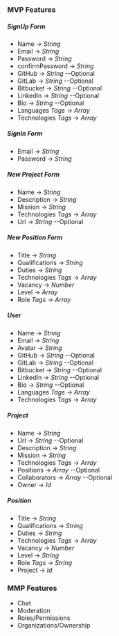 ### **MVP Features**

##### SignUp Form

- Name -> _String_
- Email -> _String_
- Password -> _String_
- confirmPassword -> _String_
- GitHub -> _String_ --Optional
- GitLab -> _String_ --Optional
- Bitbucket -> _String_ --Optional
- LinkedIn -> _String_ --Optional
- Bio -> _String_ --Optional
- Languages _Tags_ -> _Array_
- Technologies _Tags_ -> _Array_

##### SignIn Form

- Email -> _String_
- Password -> _String_

##### New Project Form

- Name -> _String_
- Description -> _String_ 
- Mission -> _String_ 
- Technologies _Tags_ -> _Array_
- Url -> _String_ --Optional

##### New Position Form

- Title -> _String_
- Qualifications -> _String_
- Duties -> _String_
- Technologies _Tags_ -> _Array_
- Vacancy -> _Number_
- Level -> _Array_
- Role _Tags_ -> _Array_

##### User

- Name -> _String_
- Email -> _String_
- Avatar -> _String_
- GitHub -> _String_ --Optional
- GitLab -> _String_ --Optional
- Bitbucket -> _String_ --Optional
- LinkedIn -> _String_ --Optional
- Bio -> _String_ --Optional
- Languages _Tags_ -> _Array_
- Technologies _Tags_ -> _Array_

##### Project

- Name -> _String_
- Url -> _String_ --Optional
- Description -> _String_ 
- Mission -> _String_
- Technologies _Tags_ -> _Array_
- Positions -> _Array_ --Optional
- Collaborators -> _Array_ --Optional
- Owner -> _Id_

##### Position

- Title -> _String_
- Qualifications -> _String_ 
- Duties -> _String_ 
- Technologies _Tags_ -> _Array_
- Vacancy -> _Number_
- Level -> _String_
- Role _Tags_ -> _String_
- Project -> _Id_

### **MMP Features**

- Chat
- Moderation
- Roles/Permissions
- Organizations/Ownership
